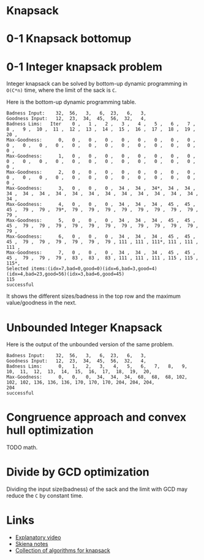 
Knapsack
============================

0-1 Knapsack bottomup
======================

0-1 Integer knapsack problem
============================

Integer knapsack can be solved by bottom-up dynamic programming in `O(C*n)` time, where the limit of the sack is `C`.

Here is the bottom-up dynamic programming table.

```
Badness Input:	  32,  56,   3,   6,  23,   6,   3,
Goodness Input:	  12,  23,  34,  45,  56,  32,   4,
Badness Lims:	Iter    0 ,   1 ,   2 ,   3 ,   4 ,   5 ,   6 ,   7 ,   8 ,   9 ,  10 ,  11 ,  12 ,  13 ,  14 ,  15 ,  16 ,  17 ,  18 ,  19 ,  20 ,
Max-Goodness:	   0,   0 ,   0 ,   0 ,   0 ,   0 ,   0 ,   0 ,   0 ,   0 ,   0 ,   0 ,   0 ,   0 ,   0 ,   0 ,   0 ,   0 ,   0 ,   0 ,   0 ,   0 ,
Max-Goodness:	   1,   0 ,   0 ,   0 ,   0 ,   0 ,   0 ,   0 ,   0 ,   0 ,   0 ,   0 ,   0 ,   0 ,   0 ,   0 ,   0 ,   0 ,   0 ,   0 ,   0 ,   0 ,
Max-Goodness:	   2,   0 ,   0 ,   0 ,   0 ,   0 ,   0 ,   0 ,   0 ,   0 ,   0 ,   0 ,   0 ,   0 ,   0 ,   0 ,   0 ,   0 ,   0 ,   0 ,   0 ,   0 ,
Max-Goodness:	   3,   0 ,   0 ,   0 ,  34 ,  34 ,  34*,  34 ,  34 ,  34 ,  34 ,  34 ,  34 ,  34 ,  34 ,  34 ,  34 ,  34 ,  34 ,  34 ,  34 ,  34 ,
Max-Goodness:	   4,   0 ,   0 ,   0 ,  34 ,  34 ,  34 ,  45 ,  45 ,  45 ,  79 ,  79 ,  79*,  79 ,  79 ,  79 ,  79 ,  79 ,  79 ,  79 ,  79 ,  79 ,
Max-Goodness:	   5,   0 ,   0 ,   0 ,  34 ,  34 ,  34 ,  45 ,  45 ,  45 ,  79 ,  79 ,  79 ,  79 ,  79 ,  79 ,  79 ,  79 ,  79 ,  79 ,  79 ,  79 ,
Max-Goodness:	   6,   0 ,   0 ,   0 ,  34 ,  34 ,  34 ,  45 ,  45 ,  45 ,  79 ,  79 ,  79 ,  79 ,  79 ,  79 , 111 , 111 , 111*, 111 , 111 , 111 ,
Max-Goodness:	   7,   0 ,   0 ,   0 ,  34 ,  34 ,  34 ,  45 ,  45 ,  45 ,  79 ,  79 ,  79 ,  83 ,  83 ,  83 , 111 , 111 , 111 , 115 , 115 , 115*,
Selected items:(idx=7,bad=0,good=0)(idx=6,bad=3,good=4)(idx=4,bad=23,good=56)(idx=3,bad=6,good=45)
115
successful 
```


It shows the different sizes/badness in the top row and the maximum value/goodness in the next.


Unbounded Integer Knapsack 
============================

Here is the output of the unbounded version of the same problem.

```
Badness Input:	  32,  56,   3,   6,  23,   6,   3,
Goodness Input:	  12,  23,  34,  45,  56,  32,   4,
Badness Lims:	   0,   1,   2,   3,   4,   5,   6,   7,   8,   9,  10,  11,  12,  13,  14,  15,  16,  17,  18,  19,  20,
Max-Goodness:	   0,   0,   0,  34,  34,  34,  68,  68,  68, 102, 102, 102, 136, 136, 136, 170, 170, 170, 204, 204, 204,
204
successful 
```

Congruence approach and convex hull optimization
===================================================

TODO math.

Divide by GCD optimization
===========================

Dividing the input size(badness) of the sack and the limit with GCD may reduce the `C` by constant time.

Links
========

- [Explanatory video](https://www.youtube.com/watch?v=U4O3SwDamA4)
- [Skiena notes](http://algorist.com/problems/Knapsack_Problem.html)
- [Collection of algorithms for knapsack](http://hjemmesider.diku.dk/~pisinger/codes.html)

